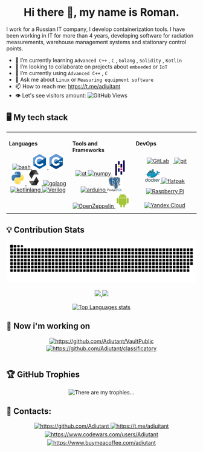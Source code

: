 <h1 align="center">Hi there 👋, my name is Roman.</h1>
  
I work for a Russian IT company, I develop containerization tools. I have been working in IT for more than 4 years, developing software for radiation measurements, warehouse management systems and stationary control points.



- 🌱 I’m currently learning  `Advanced C++` , `C` , `Golang` , `Solidity` , `Kotlin`
- 👯 I’m looking to collaborate on projects about `embeeded` or `IoT`
- 🤔 I’m currently using `Advanced C++` , `C`
- 💬 Ask me about `Linux` or `Measuring equipment software`
- 📫 How to reach me: https://t.me/adiuitant
- 👁️ Let's see visitors amount: ![GitHub Views](https://komarev.com/ghpvc/?username=Adiutant)

<h2 align="left">🖥 My tech stack</h2>

<table><tr><td valign="top" width="33%">

#### Languages
<div align="center">  
  <a href="https://www.gnu.org/software/bash/" target="_blank" rel="noreferrer"> 
  <img src="https://www.vectorlogo.zone/logos/gnu_bash/gnu_bash-icon.svg" alt="bash" width="40" height="40"/> 
  </a> 

  <a href="https://www.w3schools.com/c/" target="_blank" rel="noreferrer"> 
  <img src="https://raw.githubusercontent.com/devicons/devicon/master/icons/c/c-original.svg" alt="c" width="40" height="40"/> 
  </a>

  <a href="https://www.w3schools.com/cpp/" target="_blank" rel="noreferrer"> 
  <img src="https://raw.githubusercontent.com/devicons/devicon/master/icons/cplusplus/cplusplus-original.svg" alt="cplusplus" width="40" height="40"/> 
  </a>

  <a href="https://www.python.org/" target="_blank" rel="noreferrer"> 
  <img src="https://raw.githubusercontent.com/devicons/devicon/master/icons/python/python-original.svg" alt="python" width="40" height="40"/> 
  </a>
  <a href="https://soliditylang.org/" target="_blank" rel="noreferrer"> 
  <img src="https://raw.githubusercontent.com/devicons/devicon/master/icons/solidity/solidity-original.svg" alt="solidity" width="40" height="40"/> 
  </a>

  <a href="https://go.dev" target="_blank" rel="noreferrer"> 
  <img src="https://www.vectorlogo.zone/logos/golang/golang-icon.svg" alt="golang" width="40" height="40"/> 
  </a>

  <a href="https://kotlinlang.org/" target="_blank" rel="noreferrer"> 
  <img src="https://www.vectorlogo.zone/logos/kotlinlang/kotlinlang-icon.svg" alt="kotlinlang" width="40" height="40"/> 
  </a>

  <a href="https://docstech.ru/category/docsverilog/" target="_blank" rel="noreferrer"> 
  <img src="https://svgshare.com/i/uRh.svg" alt="Verilog" width="40" height="40"/> 
  </a>
</div>

</td><td valign="top" width="33%">

#### Tools and Frameworks
<div align="center">
  <a href="https://www.qt.io/" target="_blank" rel="noreferrer"> 
  <img src="https://upload.wikimedia.org/wikipedia/commons/0/0b/Qt_logo_2016.svg" alt="qt" width="40" height="40"/> 
  </a> 

  <a href="https://numpy.org/" target="_blank" rel="noreferrer"> 
  <img src="https://www.vectorlogo.zone/logos/numpy/numpy-icon.svg" alt="numpy" width="40" height="40"/> 
  </a> 

  <a href="https://pandas.pydata.org/" target="_blank" rel="noreferrer"> 
  <img src="https://raw.githubusercontent.com/devicons/devicon/2ae2a900d2f041da66e950e4d48052658d850630/icons/pandas/pandas-original.svg" alt="pandas" width="40" height="40"/> 
  </a>
  
  <a href="https://www.arduino.cc/" target="_blank" rel="noreferrer"> 
  <img src="https://cdn.worldvectorlogo.com/logos/arduino-1.svg" alt="arduino" width="40" height="40"/> 
  </a>

  <a href="https://www.postgresql.org" target="_blank" rel="noreferrer"> 
  <img src="https://raw.githubusercontent.com/devicons/devicon/master/icons/postgresql/postgresql-original-wordmark.svg" alt="postgresql" width="40" height="40"/> 
  </a>
  
  <a href="https://docs.openzeppelin.com/" target="_blank" rel="noreferrer"> 
  <img src="https://avatars.githubusercontent.com/u/20820676?s=200&v=4" alt="OpenZeppelin" width="40" height="40"/> 
  </a>
  
  <a href="https://www.android.com/" target="_blank" rel="noreferrer"> 
  <img src="https://raw.githubusercontent.com/devicons/devicon/master/icons/android/android-original.svg" alt="android" width="40" height="40"/> 
  </a>

</div>

</td><td valign="top" width="33%">

#### DevOps
<div align="center">
  <a href="https://about.gitlab.com/" target="_blank">
  <img style="margin: 10px" src="https://profilinator.rishav.dev/skills-assets/gitlab.svg" alt="GitLab" height="50" />
  </a>

  <a href="https://git-scm.com/" target="_blank" rel="noreferrer"> 
  <img src="https://www.vectorlogo.zone/logos/git-scm/git-scm-icon.svg" alt="git" width="40" height="40"/> 
  </a> 

  <a href="https://www.docker.com/" target="_blank" rel="noreferrer"> 
  <img src="https://raw.githubusercontent.com/devicons/devicon/master/icons/docker/docker-original-wordmark.svg" alt="docker" width="40" height="40"/> 
  </a> 

  <a href="https://flatpak.org/" target="_blank" rel="noreferrer"> 
  <img src="https://upload.wikimedia.org/wikipedia/commons/8/8a/Flatpak_Logo.svg" alt="flatpak" width="40" height="40"/> 
  </a> 
  
  <a href="https://www.raspberrypi.org/" target="_blank">
  <img style="margin: 10px" src="https://profilinator.rishav.dev/skills-assets/raspberrypi.png" alt="Raspberry Pi" height="50" />
  </a>

  <a href="https://cloud.yandex.ru/ru/" target="_blank">
  <img style="margin: 10px" src="https://storage.yandexcloud.net/cloud-www-assets/region-assets/ru/light/desktop/logo.svg" alt="Yandex Cloud"  width="60" height="50" />
  </a>
  
</div>

</td></tr></table>

<h2 align="left">💡 Contribution Stats</h2>
<div align="center">
  <a href="https://github.com/Adiutant/Adiutant/blob/output/github-contribution-grid-snake.svg" rel="noreferrer">
  <img src="https://github.com/Adiutant/Adiutant/blob/output/github-contribution-grid-snake.svg"> 
  </a>
</div>

</br>

<div align="center">
  <a href="https://github-readme-stats.vercel.app/api?username=Adiutant&show_icons=true&locale=en" rel="noreferrer">
  <img src="https://github-readme-stats.vercel.app/api?username=Adiutant&show_icons=true&locale=en" width="380" />
  </a>
  
  <a href="https://github-readme-streak-stats.herokuapp.com/?user=Adiutant&show_icons=true&locale=en" rel="noreferrer">
  <img src="https://github-readme-streak-stats.herokuapp.com/?user=Adiutant&show_icons=true&locale=en" width="400" />
  </a>
</div>

</br>

<div align="center">
  <a href="https://github-readme-stats-git-masterrstaa-rickstaa.vercel.app/api/top-langs/?username=Adiutant&langs_count=7&hide=Jupyter%20Notebook&hide_border=true&layout=compact" rel="noreferrer" />
  <img src="https://github-readme-stats-git-masterrstaa-rickstaa.vercel.app/api/top-langs/?username=Adiutant&langs_count=7&hide=Jupyter%20Notebook&hide_border=true&layout=compact" alt="Top Languages stats" width="320" />
  </a>
</div>

## 🏡 Now i'm working on

<div align="center">
  <a href="https://github.com/Adiutant/VaultPublic">
  <img src="https://github-readme-stats-git-masterrstaa-rickstaa.vercel.app/api/pin/?username=Adiutant&repo=VaultPublic&theme=buefy"
                                                    alt="https://github.com/Adiutant/VaultPublic" align="center" />
  </a>
  
  <a href="https://github.com/Adiutant/classificatory">
  <img src="https://github-readme-stats-git-masterrstaa-rickstaa.vercel.app/api/pin/?username=Adiutant&repo=classificatory&theme=buefy" 
                                                    alt="https://github.com/Adiutant/classificatory" align="center" />
  </a>
</div>

</br>
</div>

## 🏆 GitHub Trophies

<div align="center">
  <img src="https://github-profile-trophy.vercel.app/?username=Adiutant&no-frame=false&no-bg=true&margin-w=3" 
                                                    alt="There are my trophies..." />
</div>

## 📩 Contacts:

<div align="center" width=100>
  <a href="https://github.com/Adiutant" target="_blank">
  <img src=https://img.shields.io/badge/github-Adiutant-%2324292e.svg?&style=plastic&logo=github&logoColor=white alt="https://github.com/Adiutant" style="margin-bottom: 5px;" />
  </a>
  
  
  <a href="https://t.me/adiuitant" target="_blank">
  <img src="https://img.shields.io/badge/Telegram-@sudo_udo-33A8E3?&style=plastic&logo=telegram&logoColor=white" alt="https://t.me/adiuitant" style="margin-bottom: 5px;" />
  </a>
  
</div>

<div align="center" width=100>                                                                        
  <a href="https://www.codewars.com/users/Adiutant" target="_blank" style="display: inline-block;">
  <img src="https://img.shields.io/badge/Codewars-Adiutant-B1361E?style=plastic&logo=Codewars&logoColor=white" alt="https://www.codewars.com/users/Adiutant" style="margin-bottom: 5px;" />
  </a>
</div>

<div align="center" width=100>
  <a href="https://www.buymeacoffee.com/adiutant" target="_blank" style="display: inline-block;">
  <img src="https://img.shields.io/badge/Donate-Buy%20Me%20A%20Coffee-orange.svg?style=plastic&logo=buymeacoffee" alt="https://www.buymeacoffee.com/adiutant" style="margin-bottom: 5px;" />
  </a>
</div>

